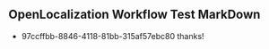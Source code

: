 ## OpenLocalization Workflow Test MarkDown
* 97ccffbb-8846-4118-81bb-315af57ebc80 thanks!

<!--HONumber=Jul16_HO4-->


